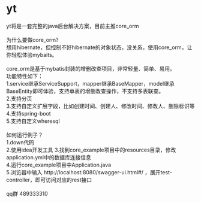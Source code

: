 # yt
yt将是一套完整的java后台解决方案，目前主推core_orm</br>
</br>
为什么要做core_orm?</br>
想用hibernate，但控制不好hibernate的对象状态，没关系，使用core_orm，让你轻松体验mybaits。</br>
</br>
core_orm是基于mybatis封装的增删改查项目，非常轻量、简单、易用。</br>
功能特性如下：</br>
1.service继承ServiceSupport，mapper继承BaseMapper，model继承BaseEntity即可体验，支持单表的增删改查操作，不支持多表联查。</br>
2.支持分页</br>
3.支持自定义扩展字段，比如创建时间、创建人、修改时间、修改人、删除标识等</br>
4.支持spring-boot</br>
5.支持自定义wheresql</br>
</br>
如何运行例子？</br>
1.down代码</br>
2.使用idea开发工具
3.找到core_example项目中的resources目录，修改application.yml中的数据库连接信息</br>
4.运行core_example项目中Application.java</br>
5.浏览器中输入 http://localhost:8080/swagger-ui.html#/ ，展开test-controller，即可访问对应的rest接口</br>
</br>
qq群 489333310
